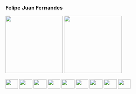 ### Felipe Juan Fernandes

<div>
<img height="180em" src="https://github-readme-stats.vercel.app/api?username=HellLobo&show_icons=true&theme=dark"/>
<img height="180em" src="https://github-readme-stats.vercel.app/api/top-langs/?username=HellLobo&layout=compact&theme=dark"/>
</div>

<div style="display: inline_block"><br>
  <img align="center" height="30" width="40" src="https://cdn.jsdelivr.net/gh/devicons/devicon/icons/javascript/javascript-plain.svg"> 
  <img align="center" height="30" width="40" src="https://cdn.jsdelivr.net/gh/devicons/devicon/icons/java/java-plain-wordmark.svg"> 
  <img align="center" height="30" width="40" src="https://cdn.jsdelivr.net/gh/devicons/devicon/icons/spring/spring-original-wordmark.svg"> 
  <img align="center" height="30" width="40" src="https://cdn.jsdelivr.net/gh/devicons/devicon/icons/angularjs/angularjs-plain.svg"> 
  <img align="center" height="30" width="40" src="https://cdn.jsdelivr.net/gh/devicons/devicon/icons/html5/html5-original-wordmark.svg"> 
  <img align="center" height="30" width="40" src="https://cdn.jsdelivr.net/gh/devicons/devicon/icons/css3/css3-original-wordmark.svg">
  <img align="center" height="30" width="40" src="https://cdn.jsdelivr.net/gh/devicons/devicon/icons/mysql/mysql-original-wordmark.svg">
  <img align="center" height="30" width="40" src="https://cdn.jsdelivr.net/gh/devicons/devicon/icons/microsoftsqlserver/microsoftsqlserver-plain-wordmark.svg">
  <img align="center" height="30" width="40" src="https://cdn.jsdelivr.net/gh/devicons/devicon/icons/mysql/mysql-original-wordmark.svg">
</div>
